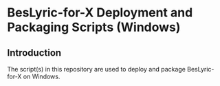 # BesLyric-for-X Deployment and Packaging Scripts (Windows)

## Introduction

The script(s) in this repository are used to deploy and package BesLyric-for-X on Windows.
